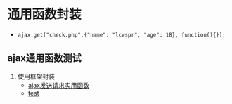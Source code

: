 # 通用函数封装
* `ajax.get("check.php",{"name": "lcwspr", "age": 18}, function(){});`

## ajax通用函数测试
1. 使用框架封装
    * [ajax发送请求实用函数](file/01_通用函数封装.js)
    * [test](file/02_testMyAjax.html)
